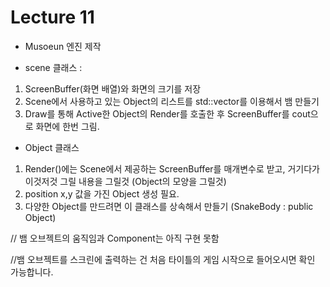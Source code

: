 # Lecture 11
* Musoeun 엔진 제작

- scene 클래스 : 
1. ScreenBuffer(화면 배열)와 화면의 크기를 저장
2. Scene에서 사용하고 있는 Object의 리스트를 std::vector를 이용해서 뱀  만들기
3. Draw를 통해 Active한 Object의 Render를 호출한 후 ScreenBuffer를 cout으로 화면에 한번 그림.

- Object 클래스
1. Render()에는 Scene에서 제공하는 ScreenBuffer를 매개변수로 받고, 거기다가 이것저것 그릴 내용을 그릴것 (Object의 모양을 그릴것)
2. position x,y 값을 가진 Object 생성 필요.
3. 다양한 Object를 만드려면 이 클래스를 상속해서 만들기 (SnakeBody : public Object)

// 뱀 오브젝트의 움직임과 Component는 아직 구현 못함

//뱀 오브젝트를 스크린에 출력하는 건 처음 타이틀의 게임 시작으로 들어오시면 확인 가능합니다.

